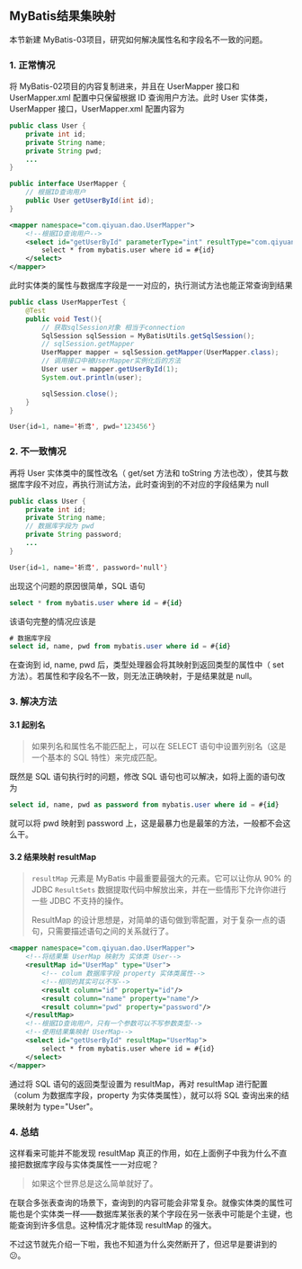 ## MyBatis结果集映射

本节新建 MyBatis-03项目，研究如何解决属性名和字段名不一致的问题。

### 1. 正常情况

将 MyBatis-02项目的内容复制进来，并且在 UserMapper 接口和 UserMapper.xml 配置中只保留根据 ID 查询用户方法。此时 User 实体类，UserMapper 接口，UserMapper.xml 配置内容为

```java
public class User {
    private int id;
    private String name;
    private String pwd;
	...
}
```

```java
public interface UserMapper {
    // 根据ID查询用户
    public User getUserById(int id);
}
```

```xml
<mapper namespace="com.qiyuan.dao.UserMapper">
    <!--根据ID查询用户-->
    <select id="getUserById" parameterType="int" resultType="com.qiyuan.entity.User">
        select * from mybatis.user where id = #{id}
    </select>
</mapper>
```

此时实体类的属性与数据库字段是一一对应的，执行测试方法也能正常查询到结果

```java
public class UserMapperTest {
    @Test
    public void Test(){
        // 获取sqlSession对象 相当于connection
        SqlSession sqlSession = MyBatisUtils.getSqlSession();
        // sqlSession.getMapper
        UserMapper mapper = sqlSession.getMapper(UserMapper.class);
        // 调用接口中被UserMapper实例化后的方法
        User user = mapper.getUserById(1);
        System.out.println(user);

        sqlSession.close();
    }
}
```

```java
User{id=1, name='祈鸢', pwd='123456'}
```

### 2. 不一致情况

再将 User 实体类中的属性改名（ get/set 方法和 toString 方法也改），使其与数据库字段不对应，再执行测试方法，此时查询到的不对应的字段结果为 null

```java
public class User {
    private int id;
    private String name;
    // 数据库字段为 pwd 
    private String password;
	...
}
```

```java
User{id=1, name='祈鸢', password='null'}
```

出现这个问题的原因很简单，SQL 语句

```sql
select * from mybatis.user where id = #{id}
```

该语句完整的情况应该是

```sql
# 数据库字段
select id, name, pwd from mybatis.user where id = #{id}
```

在查询到 id, name, pwd 后，类型处理器会将其映射到返回类型的属性中（ set 方法）。若属性和字段名不一致，则无法正确映射，于是结果就是 null。

### 3. 解决方法

#### 3.1 起别名

> 如果列名和属性名不能匹配上，可以在 SELECT 语句中设置列别名（这是一个基本的 SQL 特性）来完成匹配。

既然是 SQL 语句执行时的问题，修改 SQL 语句也可以解决，如将上面的语句改为

```sql
select id, name, pwd as password from mybatis.user where id = #{id}
```

就可以将 pwd 映射到 password 上，这是最暴力也是最笨的方法，一般都不会这么干。

#### 3.2 结果映射 resultMap

> `resultMap` 元素是 MyBatis 中最重要最强大的元素。它可以让你从 90% 的 JDBC `ResultSets` 数据提取代码中解放出来，并在一些情形下允许你进行一些 JDBC 不支持的操作。
>
> ResultMap 的设计思想是，对简单的语句做到零配置，对于复杂一点的语句，只需要描述语句之间的关系就行了。

```xml
<mapper namespace="com.qiyuan.dao.UserMapper">
    <!--将结果集 UserMap 映射为 实体类 User-->
    <resultMap id="UserMap" type="User">
        <!-- colum 数据库字段 property 实体类属性-->
        <!--相同的其实可以不写-->
        <result column="id" property="id"/>
        <result column="name" property="name"/>
        <result column="pwd" property="password"/>
    </resultMap>
    <!--根据ID查询用户，只有一个参数可以不写参数类型-->
    <!--使用结果集映射 UserMap-->
    <select id="getUserById" resultMap="UserMap">
        select * from mybatis.user where id = #{id}
    </select>
</mapper>
```

通过将 SQL 语句的返回类型设置为 resultMap，再对 resultMap 进行配置（colum 为数据库字段，property 为实体类属性），就可以将 SQL 查询出来的结果映射为 type="User"。

### 4. 总结

这样看来可能并不能发现 resultMap 真正的作用，如在上面例子中我为什么不直接把数据库字段与实体类属性一一对应呢？

> 如果这个世界总是这么简单就好了。

在联合多张表查询的场景下，查询到的内容可能会非常复杂。就像实体类的属性可能也是个实体类一样——数据库某张表的某个字段在另一张表中可能是个主键，也能查询到许多信息。这种情况才能体现  resultMap 的强大。

不过这节就先介绍一下啦，我也不知道为什么突然断开了，但迟早是要讲到的😕。